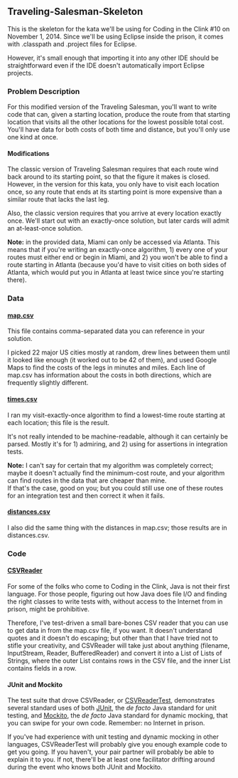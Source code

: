 ## Traveling-Salesman-Skeleton

This is the skeleton for the kata we'll be using for Coding in the 
Clink #10 on November 1, 2014.  Since we'll be using Eclipse inside
the prison, it comes with .classpath and .project files for Eclipse.

However, it's small enough that importing it into any other IDE should
be straightforward even if the IDE doesn't automatically import Eclipse
projects.

### Problem Description

For this modified version of the Traveling Salesman, you'll want to 
write code that can, given a starting location, produce the route from 
that starting location that visits all the other locations for the 
lowest possible total cost. You'll have data for both costs of both 
time and distance, but you'll only use one kind at once.

#### Modifications

The classic version of Traveling Salesman requires that each route wind 
back around to its starting point, so that the figure it makes is 
closed.  However, in the version for this kata, you only have to visit 
each location once, so any route that ends at its starting point is 
more expensive than a similar route that lacks the last leg.

Also, the classic version requires that you arrive at every location 
exactly once.  We'll start out with an exactly-once solution, but later 
cards will admit an at-least-once solution.

**Note:** in the provided data, Miami can only be accessed via Atlanta.
This means that if you're writing an exactly-once algorithm, 1) every 
one of your routes must either end or begin in Miami, and 2) you won't 
be able to find a route starting in Atlanta (because you'd have to 
visit cities on both sides of Atlanta, which would put you in Atlanta 
at least twice since you're starting there).

### Data

#### [map.csv](blob/master/src/main/resources/map.csv)

This file contains comma-separated data you can reference in your 
solution.

I picked 22 major US cities mostly at random, drew lines between them 
until it looked like enough (it worked out to be 42 of them), and used 
Google Maps to find the costs of the legs in minutes and miles.  Each 
line of map.csv has information about the costs in both directions, 
which are frequently slightly different.

#### [times.csv](https://github.com/dnwiebe/Traveling-Salesman-Skeleton/blob/master/src/main/resources/times.csv)

I ran my visit-exactly-once algorithm to find a lowest-time route 
starting at each location; this file is the result.

It's not really intended to be machine-readable, although it can 
certainly be parsed.  Mostly it's for 1) admiring, and 2) using
for assertions in integration tests.

**Note:** I can't say for certain that my algorithm was completely 
correct; maybe it doesn't actually find the minimum-cost route, and 
your algorithm can find routes in the data that are cheaper than mine.  
If that's the case, good on you; but you could still use one of these 
routes for an integration test and then correct it when it fails.

#### [distances.csv](https://github.com/dnwiebe/Traveling-Salesman-Skeleton/blob/master/src/main/resources/distances.csv)

I also did the same thing with the distances in map.csv; those results 
are in distances.csv.

### Code

#### [CSVReader](https://github.com/dnwiebe/Traveling-Salesman-Skeleton/blob/master/src/main/java/salesman/util/CSVReader.java)

For some of the folks who come to Coding in the Clink, Java is not 
their first language.  For those people, figuring out how Java does 
file I/O and finding the right classes to write tests with, without 
access to the Internet from in prison, might be prohibitive.

Therefore, I've test-driven a small bare-bones CSV reader that you can 
use to get data in from the map.csv file, if you want.  It doesn't 
understand quotes and it doesn't do escaping; but other than that I 
have tried not to stifle your creativity, and CSVReader will take just 
about anything (filename, InputStream, Reader, BufferedReader) and 
convert it into a List of Lists of Strings, where the outer List 
contains rows in the CSV file, and the inner List contains fields in a 
row.

#### JUnit and Mockito

The test suite that drove CSVReader, or
[CSVReaderTest](https://github.com/dnwiebe/Traveling-Salesman-Skeleton/blob/master/src/test/java/salesman/util/CSVReaderTest.java), demonstrates several standard uses of both 
[JUnit](http://junit.org/), the _de facto_ Java standard for unit 
testing, and
[Mockito](https://code.google.com/p/mockito/), the _de facto_
Java standard for dynamic mocking, that you can swipe for your own 
code. Remember: no Internet in prison.

If you've had experience with unit testing and dynamic mocking in
other languages, CSVReaderTest will probably give you enough example
code to get you going.  If you haven't, your pair partner will probably
be able to explain it to you.  If not, there'll be at least one
facilitator drifting around during the event who knows both JUnit and
Mockito.
